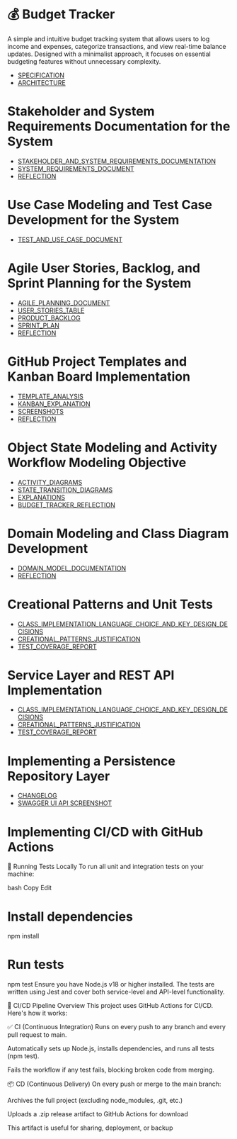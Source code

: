 # 💰 Budget Tracker  

A simple and intuitive budget tracking system that allows users to log income and expenses, categorize transactions, and view real-time balance updates. Designed with a minimalist approach, it focuses on essential budgeting features without unnecessary complexity.  

- [SPECIFICATION](https://github.com/Wareezy/Budget_Tracker/blob/main/Assignment_3/SPECIFICATION.md)
- [ARCHITECTURE](https://github.com/Wareezy/Budget_Tracker/blob/main/Assignment_3/ARCHITECTURE.md)

# Stakeholder and System Requirements Documentation for the System
- [STAKEHOLDER_AND_SYSTEM_REQUIREMENTS_DOCUMENTATION](https://github.com/Wareezy/Budget_Tracker/blob/main/Assignment_4/STAKEHOLDER_AND_SYSTEM_REQUIREMENTS_DOCUMENTATION.md)
- [SYSTEM_REQUIREMENTS_DOCUMENT](https://github.com/Wareezy/Budget_Tracker/blob/main/Assignment_4/SYSTEM_REQUIREMENTS_DOCUMENT.md)
- [REFLECTION](https://github.com/Wareezy/Budget_Tracker/blob/main/Assignment_4/REFLECTION.md)

# Use Case Modeling and Test Case Development for the System
- [TEST_AND_USE_CASE_DOCUMENT](https://github.com/Wareezy/Budget_Tracker/blob/main/Assignment_5/TEST_AND_USE_CASE_DOCUMENT.md)


# Agile User Stories, Backlog, and Sprint Planning for the System
- [AGILE_PLANNING_DOCUMENT](https://github.com/Wareezy/Budget_Tracker/blob/main/Assignment_6/AGILE_PLANNING%20DOCUMENT.md)
- [USER_STORIES_TABLE](https://github.com/Wareezy/Budget_Tracker/blob/main/Assignment_6/USER_STORIES_TABLE.md)
- [PRODUCT_BACKLOG](https://github.com/Wareezy/Budget_Tracker/blob/main/Assignment_6/PRODUCT_BACKLOG.md)
- [SPRINT_PLAN](https://github.com/Wareezy/Budget_Tracker/blob/main/Assignment_6/SPRINT_PLAN.md)
- [REFLECTION](https://github.com/Wareezy/Budget_Tracker/blob/main/Assignment_6/REFLECTION.md)

# GitHub Project Templates and Kanban Board Implementation 
- [TEMPLATE_ANALYSIS](https://github.com/Wareezy/Budget_Tracker/blob/main/Assignment_7/template_analysis.md)
- [KANBAN_EXPLANATION](https://github.com/Wareezy/Budget_Tracker/blob/main/Assignment_7/kanban_explanation.md)
- [SCREENSHOTS](https://github.com/Wareezy/Budget_Tracker/blob/main/Assignment_7/screenshots.md)
- [REFLECTION](https://github.com/Wareezy/Budget_Tracker/blob/main/Assignment_7/reflection.md)

# Object State Modeling and Activity Workflow Modeling Objective 
- [ACTIVITY_DIAGRAMS](https://github.com/Wareezy/Budget_Tracker/blob/main/Assignment_8/ACTIVITY_DIAGRAMS.md)
- [STATE_TRANSITION_DIAGRAMS](https://github.com/Wareezy/Budget_Tracker/blob/main/Assignment_8/STATE_TRANSITION_DIAGRAMS.md)
- [EXPLANATIONS](https://github.com/Wareezy/Budget_Tracker/blob/main/Assignment_8/EXPLANATIONS.md)
- [BUDGET_TRACKER_REFLECTION](https://github.com/Wareezy/Budget_Tracker/blob/main/Assignment_8/BUDGET_TRACKER_REFLECTION.md)

# Domain Modeling and Class Diagram Development
- [DOMAIN_MODEL_DOCUMENTATION](https://github.com/Wareezy/Budget_Tracker/blob/main/Assignment_9/DOMAIN_MODEL_DOCUMENTATION.md)
- [REFLECTION](https://github.com/Wareezy/Budget_Tracker/blob/main/Assignment_9/REFLECTION.md)

# Creational Patterns and Unit Tests
- [CLASS_IMPLEMENTATION_LANGUAGE_CHOICE_AND_KEY_DESIGN_DECISIONS](https://github.com/Wareezy/Budget_Tracker/blob/main/Assignment_10/src/Class_Implementation.md)
- [CREATIONAL_PATTERNS_JUSTIFICATION](https://github.com/Wareezy/Budget_Tracker/blob/main/Assignment_10/creational_patterns/Justification.md)
- [TEST_COVERAGE_REPORT](https://github.com/Wareezy/Budget_Tracker/blob/main/Assignment_10/tests/Coverage_Report.md)

# Service Layer and REST API Implementation
- [CLASS_IMPLEMENTATION_LANGUAGE_CHOICE_AND_KEY_DESIGN_DECISIONS](https://github.com/Wareezy/Budget_Tracker/blob/main/Assignment_10/src/Class_Implementation.md)
- [CREATIONAL_PATTERNS_JUSTIFICATION](https://github.com/Wareezy/Budget_Tracker/blob/main/Assignment_10/creational_patterns/Justification.md)
- [TEST_COVERAGE_REPORT](https://github.com/Wareezy/Budget_Tracker/blob/main/Assignment_10/tests/Coverage_Report.md)


#  Implementing a Persistence Repository Layer
- [CHANGELOG](https://github.com/Wareezy/Budget_Tracker/blob/main/Assignment_12/CHANGELOG.md)
- [SWAGGER UI API SCREENSHOT](https://github.com/Wareezy/Budget_Tracker/blob/main/Assignment_12/docs/swagger-Screenshot.md)


# Implementing CI/CD with GitHub Actions
🧪 Running Tests Locally
To run all unit and integration tests on your machine:

bash
Copy
Edit
# Install dependencies
npm install

# Run tests
npm test
Ensure you have Node.js v18 or higher installed. The tests are written using Jest and cover both service-level and API-level functionality.

🚀 CI/CD Pipeline Overview
This project uses GitHub Actions for CI/CD. Here's how it works:

✅ CI (Continuous Integration)
Runs on every push to any branch and every pull request to main.

Automatically sets up Node.js, installs dependencies, and runs all tests (npm test).

Fails the workflow if any test fails, blocking broken code from merging.

📦 CD (Continuous Delivery)
On every push or merge to the main branch:

Archives the full project (excluding node_modules, .git, etc.)

Uploads a .zip release artifact to GitHub Actions for download

This artifact is useful for sharing, deployment, or backup
